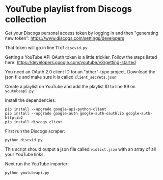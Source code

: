 # YouTube playlist from Discogs collection


Get your Discogs personal access token by logging in and then "generating new token":
https://www.discogs.com/settings/developers

That token will go in line 11 of `discvid.py`

Getting a YouTube API OAuth token is a little trickier. Follow the steps listed here:
https://developers.google.com/youtube/v3/getting-started

You need an OAuth 2.0 client ID for an "other"-type project. Download the json file and make sure it is called `client_secrets.json`

Create a playlist on YouTube and add the playlist ID to line 89 on `youtubeapi.py`

Install the dependencies:
```
pip install --upgrade google-api-python-client
pip install --upgrade google-auth google-auth-oauthlib google-auth-httplib2
pip install discogs_client
```

First run the Discogs scraper:

`python discvid.py`

This script should output a json file called `vidlist.json` with an array of all your YouTube links.

Next run the YouTube importer:

`python youtubeapi.py`